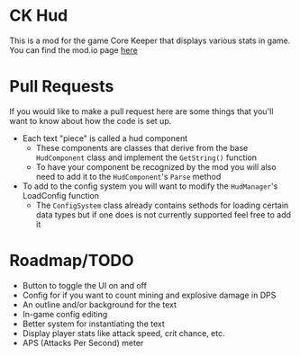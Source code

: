 # CK Hud
This is a mod for the game Core Keeper that displays various stats in game. You can find the mod.io page [here](https://mod.io/g/corekeeper/m/ckhud)

# Pull Requests
If you would like to make a pull request here are some things that you'll want to know about how the code is set up.

- Each text "piece" is called a hud component
    - These components are classes that derive from the base `HudComponent` class and implement the `GetString()` function
    - To have your component be recognized by the mod you will also need to add it to the `HudComponent`'s `Parse` method
- To add to the config system you will want to modify the `HudManager`'s LoadConfig function
    - The `ConfigSystem` class already contains sethods for loading certain data types but if one does is not currently supported feel free to add it
 
# Roadmap/TODO
- Button to toggle the UI on and off
- Config for if you want to count mining and explosive damage in DPS
- An outline and/or background for the text
- In-game config editing
- Better system for instantiating the text
- Display player stats like attack speed, crit chance, etc.
- APS (Attacks Per Second) meter
